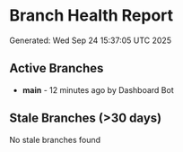 # Branch Health Report
Generated: Wed Sep 24 15:37:05 UTC 2025

## Active Branches
- **main** - 12 minutes ago by Dashboard Bot

## Stale Branches (>30 days)
No stale branches found

